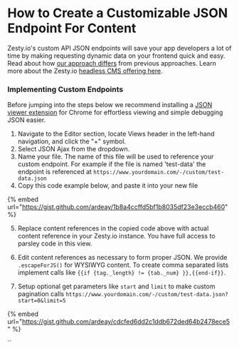 # How to Create a Customizable JSON Endpoint For Content

Zesty.io's custom API JSON endpoints will save your app developers a lot of time by making requesting dynamic data on your frontend quick and easy. Read about how [our approach differs](https://blog.zesty.io/c/new-features/zesty-io-releases-customizable-json-api-endpoints/) from previous approaches. Learn more about the Zesty.io [headless CMS offering here](https://www.zesty.io/en-us/cms/headless-cms-websites-with-decoupled-architecture/).

### Implementing Custom Endpoints

Before jumping into the steps below we recommend installing a [JSON viewer extension](https://chrome.google.com/webstore/detail/jsonview/chklaanhfefbnpoihckbnefhakgolnmc) for Chrome for effortless viewing and simple debugging JSON easier.

1. Navigate to the Editor section, locate Views header in the left-hand navigation, and  click the "+" symbol. 
2. Select JSON Ajax from the dropdown.
3. Name your file. The name of this file will be used to reference your custom endpoint. For example if the file is named 'test-data' the endpoint is referenced at `https://www.yourdomain.com/-/custom/test-data.json`
4. Copy this code example below, and paste it into your new file 

{% embed url="https://gist.github.com/ardeay/1b8a4ccffd5bf1b8035df23e3eccb460" %}

5. Replace content references in the copied code above with actual content reference in your Zesty.io instance. You have full access to parsley code in this view. 

6. Edit content references as necessary to form proper JSON. We provide `.escapeForJS()` for WYSIWYG content. To create comma separated lists implement calls like `{{if {tag._length} != {tab._num} }},{{end-if}}`.

7. Setup optional get parameters like `start` and `limit` to make custom pagination calls `https://www.yourdomain.com/-/custom/test-data.json?start=0&limit=5`

{% embed url="https://gist.github.com/ardeay/cdcfed6dd2c1ddb672ded64b2478ece5" %}

\`\`

